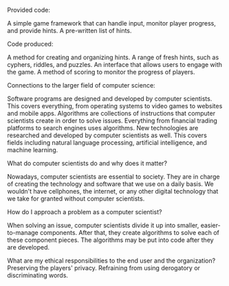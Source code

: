 Provided code:

A simple game framework that can handle input, monitor player progress, and provide hints.
A pre-written list of hints.

Code produced:

A method for creating and organizing hints.
A range of fresh hints, such as cyphers, riddles, and puzzles.
An interface that allows users to engage with the game.
A method of scoring to monitor the progress of players.

Connections to the larger field of computer science:

Software programs are designed and developed by computer scientists. This covers everything, from operating systems to video games to websites and mobile apps.
Algorithms are collections of instructions that computer scientists create in order to solve issues. Everything from financial trading platforms to search engines uses algorithms.
New technologies are researched and developed by computer scientists as well. This covers fields including natural language processing, artificial intelligence, and machine learning.

What do computer scientists do and why does it matter?

Nowadays, computer scientists are essential to society. They are in charge of creating the technology and software that we use on a daily basis. We wouldn't have cellphones, the internet, or any other digital technology that we take for granted without computer scientists.

How do I approach a problem as a computer scientist?

When solving an issue, computer scientists divide it up into smaller, easier-to-manage components. After that, they create algorithms to solve each of these component pieces. The algorithms may be put into code after they are developed.

What are my ethical responsibilities to the end user and the organization?
Preserving the players' privacy.
Refraining from using derogatory or discriminating words.
